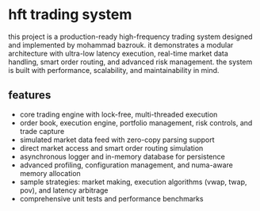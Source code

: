 # hft trading system

this project is a production-ready high-frequency trading system designed and implemented by mohammad bazrouk. it demonstrates a modular architecture with ultra-low latency execution, real-time market data handling, smart order routing, and advanced risk management. the system is built with performance, scalability, and maintainability in mind.

## features

- core trading engine with lock-free, multi-threaded execution
- order book, execution engine, portfolio management, risk controls, and trade capture
- simulated market data feed with zero-copy parsing support
- direct market access and smart order routing simulation
- asynchronous logger and in-memory database for persistence
- advanced profiling, configuration management, and numa-aware memory allocation
- sample strategies: market making, execution algorithms (vwap, twap, pov), and latency arbitrage
- comprehensive unit tests and performance benchmarks

